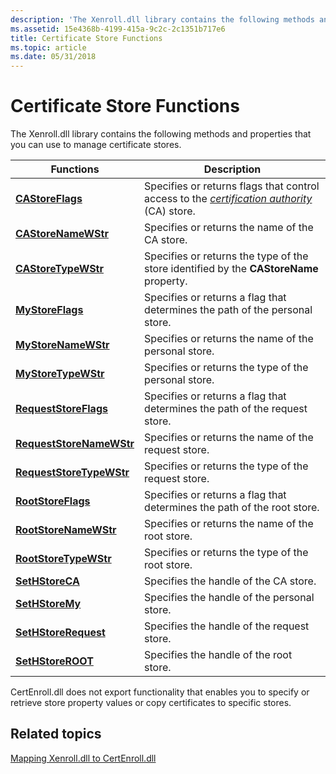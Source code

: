 ```yaml
---
description: 'The Xenroll.dll library contains the following methods and properties that you can use to manage certificate stores.FunctionsDescriptionCAStoreFlagsSpecifies or returns flags that control access to the certification authority (CA) store.CAStoreNameWStrSpecifies or returns the name of the CA store.CAStoreTypeWStrSpecifies or returns the type of the store identified by the CAStoreName property.MyStoreFlagsSpecifies or returns a flag that determines the path of the personal store.MyStoreNameWStrSpecifies or returns the name of the personal store.MyStoreTypeWStrSpecifies or returns the type of the personal store.RequestStoreFlagsSpecifies or returns a flag that determines the path of the request store.RequestStoreNameWStrSpecifies or returns the name of the request store.RequestStoreTypeWStrSpecifies or returns the type of the request store.RootStoreFlagsSpecifies or returns a flag that determines the path of the root store.RootStoreNameWStrSpecifies or returns the name of the root store.RootStoreTypeWStrSpecifies or returns the type of the root store.SetHStoreCASpecifies the handle of the CA store.SetHStoreMySpecifies the handle of the personal store.SetHStoreRequestSpecifies the handle of the request store.SetHStoreROOTSpecifies the handle of the root store. '
ms.assetid: 15e4368b-4199-415a-9c2c-2c1351b717e6
title: Certificate Store Functions
ms.topic: article
ms.date: 05/31/2018
---
```


# Certificate Store Functions

The Xenroll.dll library contains the following methods and properties that you can use to manage certificate stores.

| Functions                                                          | Description                                                                                                                                                                                          |
|--------------------------------------------------------------------|------------------------------------------------------------------------------------------------------------------------------------------------------------------------------------------------------|
| [**CAStoreFlags**](/windows/desktop/api/xenroll/nf-xenroll-ienroll-get_castoreflags)                 | Specifies or returns flags that control access to the [*certification authority*](/windows/desktop/SecGloss/c-gly) (CA) store.<br/> |
| [**CAStoreNameWStr**](/windows/desktop/api/xenroll/nf-xenroll-ienroll-get_castorenamewstr)           | Specifies or returns the name of the CA store.<br/>                                                                                                                                            |
| [**CAStoreTypeWStr**](/windows/desktop/api/xenroll/nf-xenroll-ienroll-get_castoretypewstr)           | Specifies or returns the type of the store identified by the **CAStoreName** property.<br/>                                                                                                    |
| [**MyStoreFlags**](/windows/desktop/api/xenroll/nf-xenroll-ienroll-get_mystoreflags)                 | Specifies or returns a flag that determines the path of the personal store.<br/>                                                                                                               |
| [**MyStoreNameWStr**](/windows/desktop/api/xenroll/nf-xenroll-ienroll-get_mystorenamewstr)           | Specifies or returns the name of the personal store.<br/>                                                                                                                                      |
| [**MyStoreTypeWStr**](/windows/desktop/api/xenroll/nf-xenroll-ienroll-get_mystoretypewstr)           | Specifies or returns the type of the personal store.<br/>                                                                                                                                      |
| [**RequestStoreFlags**](/windows/desktop/api/xenroll/nf-xenroll-ienroll-get_requeststoreflags)       | Specifies or returns a flag that determines the path of the request store.<br/>                                                                                                                |
| [**RequestStoreNameWStr**](/windows/desktop/api/xenroll/nf-xenroll-ienroll-get_requeststorenamewstr) | Specifies or returns the name of the request store.<br/>                                                                                                                                       |
| [**RequestStoreTypeWStr**](/windows/desktop/api/xenroll/nf-xenroll-ienroll-get_requeststoretypewstr) | Specifies or returns the type of the request store.<br/>                                                                                                                                       |
| [**RootStoreFlags**](/windows/desktop/api/xenroll/nf-xenroll-ienroll-get_rootstoreflags)             | Specifies or returns a flag that determines the path of the root store.<br/>                                                                                                                   |
| [**RootStoreNameWStr**](/windows/desktop/api/xenroll/nf-xenroll-ienroll-get_rootstorenamewstr)       | Specifies or returns the name of the root store.<br/>                                                                                                                                          |
| [**RootStoreTypeWStr**](/windows/desktop/api/xenroll/nf-xenroll-ienroll-get_rootstoretypewstr)       | Specifies or returns the type of the root store.<br/>                                                                                                                                          |
| [**SetHStoreCA**](/windows/desktop/api/xenroll/nf-xenroll-ienroll2-sethstoreca)                   | Specifies the handle of the CA store.<br/>                                                                                                                                                     |
| [**SetHStoreMy**](/windows/desktop/api/xenroll/nf-xenroll-ienroll2-sethstoremy)                   | Specifies the handle of the personal store.<br/>                                                                                                                                               |
| [**SetHStoreRequest**](/windows/desktop/api/xenroll/nf-xenroll-ienroll2-sethstorerequest)         | Specifies the handle of the request store.<br/>                                                                                                                                                |
| [**SetHStoreROOT**](/windows/desktop/api/xenroll/nf-xenroll-ienroll2-sethstoreroot)               | Specifies the handle of the root store.<br/>                                                                                                                                                   |



 

CertEnroll.dll does not export functionality that enables you to specify or retrieve store property values or copy certificates to specific stores.

## Related topics

<dl> <dt>

[Mapping Xenroll.dll to CertEnroll.dll](mapping-xenroll-dll-to-certenroll-dll.md)
</dt> </dl>

 

